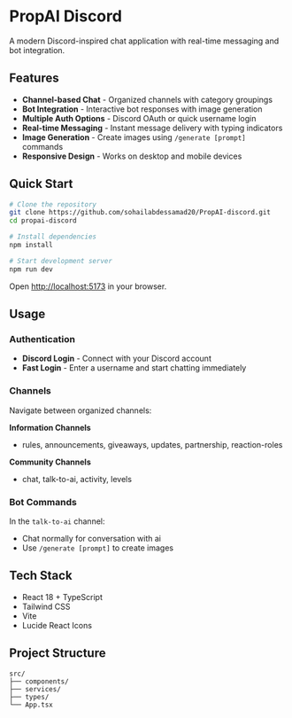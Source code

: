 # PropAI Discord

A modern Discord-inspired chat application with real-time messaging and bot integration.

## Features

- **Channel-based Chat** - Organized channels with category groupings
- **Bot Integration** - Interactive bot responses with image generation
- **Multiple Auth Options** - Discord OAuth or quick username login  
- **Real-time Messaging** - Instant message delivery with typing indicators
- **Image Generation** - Create images using `/generate [prompt]` commands
- **Responsive Design** - Works on desktop and mobile devices

## Quick Start

```bash
# Clone the repository
git clone https://github.com/sohailabdessamad20/PropAI-discord.git
cd propai-discord

# Install dependencies
npm install

# Start development server
npm run dev
```

Open [http://localhost:5173](http://localhost:5173) in your browser.

## Usage

### Authentication
- **Discord Login** - Connect with your Discord account
- **Fast Login** - Enter a username and start chatting immediately

### Channels
Navigate between organized channels:

**Information Channels**
- rules, announcements, giveaways, updates, partnership, reaction-roles

**Community Channels** 
- chat, talk-to-ai, activity, levels

### Bot Commands
In the `talk-to-ai` channel:
- Chat normally for conversation with ai
- Use `/generate [prompt]` to create images

## Tech Stack

- React 18 + TypeScript
- Tailwind CSS
- Vite
- Lucide React Icons


## Project Structure

```
src/
├── components/     
├── services/      
├── types/          
└── App.tsx        
```

